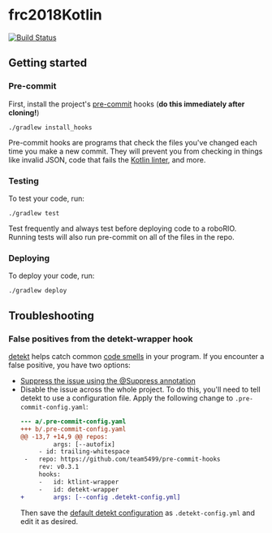# frc2018Kotlin

[![Build Status](https://travis-ci.org/team5499/frc2018Kotlin.svg?branch=master)](https://travis-ci.org/team5499/frc2018Kotlin)

## Getting started
### Pre-commit
First, install the project's [pre-commit](http://pre-commit.com/) hooks (**do this immediately after cloning!**)
```
./gradlew install_hooks
```
Pre-commit hooks are programs that check the files you've changed each time you make a new commit. They will prevent you from checking in things like invalid JSON, code that fails the [Kotlin linter](https://github.com/shyiko/ktlint/), and more.

### Testing
To test your code, run:
```
./gradlew test
```
Test frequently and always test before deploying code to a roboRIO. Running tests will also run pre-commit on all of the files in the repo.

### Deploying
To deploy your code, run:
```
./gradlew deploy
```

## Troubleshooting

### False positives from the detekt-wrapper hook
[detekt](https://github.com/arturbosch/detekt/) helps catch common [code smells](https://en.wikipedia.org/wiki/Code_smell) in your program. If you encounter a false positive, you have two options:
* [Suppress the issue using the @Suppress annotation](https://arturbosch.github.io/detekt/suppressing-rules.html)
* Disable the issue across the whole project. To do this, you'll need to tell detekt to use a configuration file. Apply the following change to `.pre-commit-config.yaml`:
  ```diff
  --- a/.pre-commit-config.yaml
  +++ b/.pre-commit-config.yaml
  @@ -13,7 +14,9 @@ repos:
           args: [--autofix]
       - id: trailing-whitespace
   -   repo: https://github.com/team5499/pre-commit-hooks
       rev: v0.3.1
       hooks:
       -   id: ktlint-wrapper
       -   id: detekt-wrapper
  +        args: [--config .detekt-config.yml]
  ```
  Then save the [default detekt configuration](https://github.com/arturbosch/detekt/blob/master/detekt-cli/src/main/resources/default-detekt-config.yml) as `.detekt-config.yml` and edit it as desired.
